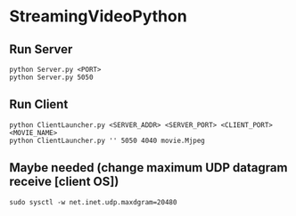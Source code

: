# StreamingVideoPython

## Run Server

```shell
python Server.py <PORT>
python Server.py 5050
```

## Run Client

```shell
python ClientLauncher.py <SERVER_ADDR> <SERVER_PORT> <CLIENT_PORT> <MOVIE_NAME>
python ClientLauncher.py '' 5050 4040 movie.Mjpeg
```

## Maybe needed (change maximum UDP datagram receive [client OS])

```
sudo sysctl -w net.inet.udp.maxdgram=20480
```
